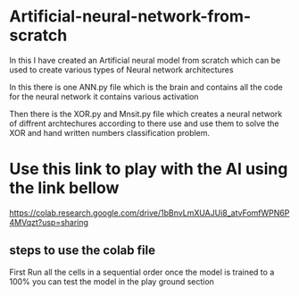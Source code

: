 # Artificial-neural-network-from-scratch
In this I have created an Artificial neural model from scratch which can be used to create various types of Neural network architectures


In this there is one ANN.py file which is the brain and contains all the code for the neural network it contains various activation

Then there is the XOR.py and Mnsit.py file which creates a neural network of diffrent archtechures according to there use and use them to solve the XOR and hand written numbers classification problem. 

# Use this link to play with the AI using the link bellow
https://colab.research.google.com/drive/1bBnvLmXUAJUi8_atvFomfWPN6P4MVqzt?usp=sharing

## steps to use the colab file
First Run all the cells in a sequential order once the model is trained to a 100% you can test the model in the play ground section
